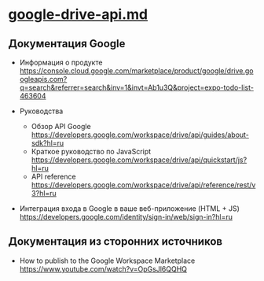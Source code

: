 # [google-drive-api.md](google-drive-api.md)

## Документация Google

* Информация о продукте  
https://console.cloud.google.com/marketplace/product/google/drive.googleapis.com?q=search&referrer=search&inv=1&invt=Ab1u3Q&project=expo-todo-list-463604

* Руководства
  * Обзор API Google  
    https://developers.google.com/workspace/drive/api/guides/about-sdk?hl=ru
  * Краткое руководство по JavaScript  
    https://developers.google.com/workspace/drive/api/quickstart/js?hl=ru
  * API reference  
    https://developers.google.com/workspace/drive/api/reference/rest/v3?hl=ru

* Интеграция входа в Google в ваше веб-приложение (HTML + JS)  
https://developers.google.com/identity/sign-in/web/sign-in?hl=ru

## Документация из сторонних источников

* How to publish to the Google Workspace Marketplace  
  https://www.youtube.com/watch?v=OpGsJl6QQHQ
